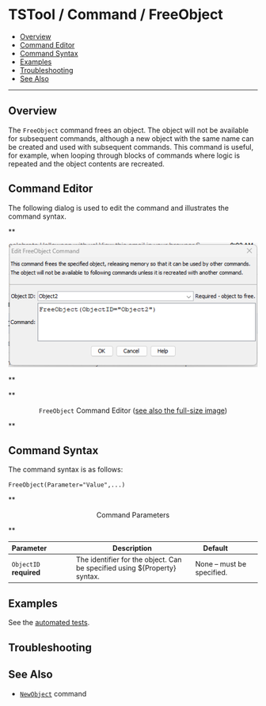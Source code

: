 # TSTool / Command / FreeObject #

* [Overview](#overview)
* [Command Editor](#command-editor)
* [Command Syntax](#command-syntax)
* [Examples](#examples)
* [Troubleshooting](#troubleshooting)
* [See Also](#see-also)

-------------------------

## Overview ##

The `FreeObject` command frees an object.
The object will not be available for subsequent commands,
although a new object with the same name can be created and used with subsequent commands.
This command is useful, for example, when looping through blocks of commands where logic is repeated and the object contents are recreated.

## Command Editor ##

The following dialog is used to edit the command and illustrates the command syntax.

**<p style="text-align: center;">
![FreeObject](FreeObject.png)
</p>**

**<p style="text-align: center;">
`FreeObject` Command Editor (<a href="../FreeObject.png">see also the full-size image</a>)
</p>**

## Command Syntax ##

The command syntax is as follows:

```text
FreeObject(Parameter="Value",...)
```
**<p style="text-align: center;">
Command Parameters
</p>**

| **Parameter**&nbsp;&nbsp;&nbsp;&nbsp;&nbsp;&nbsp;&nbsp;&nbsp;&nbsp;&nbsp;&nbsp;&nbsp; | **Description** | **Default**&nbsp;&nbsp;&nbsp;&nbsp;&nbsp;&nbsp;&nbsp;&nbsp;&nbsp;&nbsp; |
| --------------|-----------------|----------------- |
|`ObjectID`<br>**required**|The identifier for the object.  Can be specified using ${Property} syntax.|None – must be specified.|

## Examples ##

See the [automated tests](https://github.com/OpenCDSS/cdss-app-tstool-test/tree/master/test/commands/FreeObject).

## Troubleshooting ##

## See Also ##

* [`NewObject`](../NewObject/NewObject.md) command
